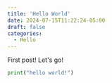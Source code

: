 ```yaml
---
title: 'Hello World'
date: 2024-07-15T11:22:24-05:00
draft: false
categories:
  - Hello
---
```


First post!  Let's go!

```python
print("hello world!")
```